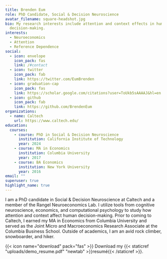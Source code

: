 ```yaml
---
title: Brenden Eum
role: PhD Candidate, Social & Decision Neuroscience
avatar_filename: square-headshot.jpg
bio: My research interests include attention and context effects in human
  decision-making.
interests:
  - Neuroeconomics
  - Attention
  - Reference Dependence
social:
  - icon: envelope
    icon_pack: fas
    link: /#contact
  - icon: twitter
    icon_pack: fab
    link: https://twitter.com/EumBrenden
  - icon: graduation-cap
    icon_pack: fas
    link: https://scholar.google.com/citations?user=ToUkb5sAAAAJ&hl=en
  - icon: github
    icon_pack: fab
    link: https://github.com/BrendenEum
organizations:
  - name: Caltech
    url: https://www.caltech.edu/
education:
  courses:
    - course: PhD in Social & Decision Neuroscience
      institution: California Institute of Technology
      year: 2024
    - course: MA in Economics
      institution: Columbia University
      year: 2017
    - course: BA Economics
      institution: New York University
      year: 2016
email: ""
superuser: true
highlight_name: true
---
```

I am a PhD candidate in Social & Decision Neuroscience at Caltech and a member of the Rangel Neuroeconomics Lab. I utilize tools from cognitive neuroscience, economics, and computational psychology to study how attention and context affect human decision-making. Prior to coming to Caltech, I earned my MA in Economics from Columbia University and served as the Joint Micro and Macroeconomics Research Associate at the Columbia Business School. Outside of academics, I am an avid rock climber, snowboarder, and hiker.

{{< icon name="download" pack="fas" >}} Download my {{< staticref "uploads/demo_resume.pdf" "newtab" >}}resumé{{< /staticref >}}.